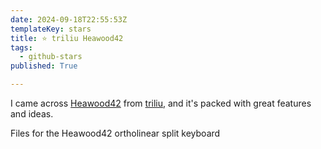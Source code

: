 ```yaml
---
date: 2024-09-18T22:55:53Z
templateKey: stars
title: ⭐ triliu Heawood42
tags:
  - github-stars
published: True

---
```


I came across [Heawood42](https://github.com/triliu/Heawood42) from [triliu](https://github.com/triliu), and it's packed with great features and ideas.

Files for the Heawood42 ortholinear split keyboard
